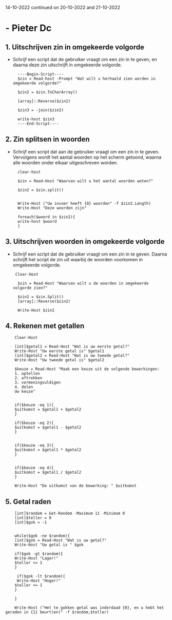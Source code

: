 14-10-2022 continued on 20-10-2022 and 21-10-2022

# - Pieter Dc

## 1. Uitschrijven zin in omgekeerde volgorde

- Schrijf een script dat de gebruiker vraagt om een zin in te geven, en daarna deze zin uitschrijft in omgekeerde volgorde.

        ----Begin-Script----
        $zin = Read-host -Prompt "Wat wilt u herhaald zien worden in omgekeerde volgorde?"

        $zin2 = $zin.ToCharArray()

        [array]::Reverse($zin2)

        $zin3 = -join($zin2)

        write-host $zin3
        ----End-Script----





## 2. Zin splitsen in woorden

- Schrijf een script dat aan de gebruiker vraagt om een zin in te geven. Vervolgens wordt het aantal woorden op het scherm getoond, waarna alle woorden onder elkaar uitgeschreven worden.

        clear-host

        $zin = Read-Host "Waarvan wilt u het aantal woorden weten?"

        $zin2 = $zin.split()


        Write-Host ("Uw invoer heeft {0} woorden" -f $zin2.Length)
        Write-Host "Deze woorden zijn"

        foreach($woord in $zin2){
        write-host $woord
        }

## 3. Uitschrijven woorden in omgekeerde volgorde

- Schrijf een script dat de gebruiker vraagt om een zin in te geven. Daarna schrijft het script de zin uit waarbij de woorden voorkomen in omgekeerde volgorde.

       Clear-Host

        $zin = Read-Host "Waarvan wilt u de woorden in omgekeerde volgorde zien?"

        $zin2 = $zin.Split()
        [array]::Reverse($zin2)
        
        Write-Host $zin2

## 4. Rekenen met getallen

        Clear-Host

        [int]$getal1 = Read-Host "Wat is uw eerste getal?"
        Write-Host "Uw eerste getal is" $getal1
        [int]$getal2 = Read-Host "Wat is uw tweede getal?"
        Write-Host "Uw tweede getal is" $getal2

        $keuze = Read-Host "Maak een keuze uit de volgende bewerkingen:
        1. optellen
        2. aftrekken
        3. vermeningvuldigen
        4. delen
        Uw keuze"


        if($keuze -eq 1){
        $uitkomst = $getal1 + $getal2
        }

        if($keuze -eq 2){
        $uitkomst = $getal1 - $getal2
        }


        if($keuze -eq 3){
        $uitkomst = $getal1 * $getal2
        }


        if($keuze -eq 4){
        $uitkomst = $getal1 / $getal2
        }

        Write-Host "De uitkomst van de bewerking: " $uitkomst

## 5. Getal raden

        [int]$random = Get-Random -Maximum 11 -Minimum 0
        [int]$teller = 0
        [int]$gok = -1


        while($gok -ne $random){
        [int]$gok = Read-Host "Wat is uw getal?"
        Write-Host "Uw getal is " $gok

        if($gok -gt $random){
        Write-Host "Lager!"
        $teller += 1
        }

         if($gok -lt $random){
         Write-Host "Hoger!"
        $teller += 1
        }

        }

        Write-Host ("Het te gokken getal was inderdaad {0}, en u hebt het       geraden in {1} beurt(en)" -f $random,$teller)




        